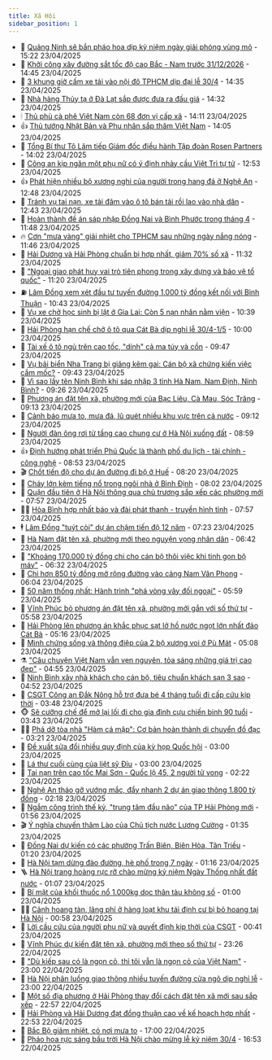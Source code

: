 ```yaml
---
title: Xã Hội
sidebar_position: 1
---
```


<!-- dantri-xa-hoi:START -->
- 🫣 [Quảng Ninh sẽ bắn pháo hoa dịp kỷ niệm ngày giải phóng vùng mỏ](https://dantri.com.vn/xa-hoi/quang-ninh-se-ban-phao-hoa-dip-ky-niem-ngay-giai-phong-vung-mo-20250423220543480.htm) - 15:22 23/04/2025
- 💼 [Khởi công xây đường sắt tốc độ cao Bắc - Nam trước 31/12/2026](https://dantri.com.vn/xa-hoi/khoi-cong-xay-duong-sat-toc-do-cao-bac-nam-truoc-31122026-20250423213752883.htm) - 14:45 23/04/2025
- 🎊 [3 khung giờ cấm xe tải vào nội đô TPHCM dịp đại lễ 30/4](https://dantri.com.vn/xa-hoi/3-khung-gio-cam-xe-tai-vao-noi-do-tphcm-dip-dai-le-304-20250423202701607.htm) - 14:35 23/04/2025
- 🙉 [Nhà hàng Thủy tạ ở Đà Lạt sắp được đưa ra đấu giá](https://dantri.com.vn/xa-hoi/nha-hang-thuy-ta-o-da-lat-sap-duoc-dua-ra-dau-gia-20250423210852673.htm) - 14:32 23/04/2025
- 🕯 [Thủ phủ cà phê Việt Nam còn 68 đơn vị cấp xã](https://dantri.com.vn/xa-hoi/thu-phu-ca-phe-viet-nam-con-68-don-vi-cap-xa-20250423164033452.htm) - 14:11 23/04/2025
- 👍 [Thủ tướng Nhật Bản và Phu nhân sắp thăm Việt Nam](https://dantri.com.vn/xa-hoi/thu-tuong-nhat-ban-va-phu-nhan-sap-tham-viet-nam-20250423210344369.htm) - 14:05 23/04/2025
- 🤖 [Tổng Bí thư Tô Lâm tiếp Giám đốc điều hành Tập đoàn Rosen Partners](https://dantri.com.vn/xa-hoi/tong-bi-thu-to-lam-tiep-giam-doc-dieu-hanh-tap-doan-rosen-partners-20250423204228751.htm) - 14:02 23/04/2025
- 🙉 [Công an kịp ngăn một phụ nữ có ý định nhảy cầu Việt Trì tự tử](https://dantri.com.vn/xa-hoi/cong-an-kip-ngan-mot-phu-nu-co-y-dinh-nhay-cau-viet-tri-tu-tu-20250423194051808.htm) - 12:53 23/04/2025
- 👍 [Phát hiện nhiều bộ xương nghi của người trong hang đá ở Nghệ An](https://dantri.com.vn/xa-hoi/phat-hien-nhieu-bo-xuong-nghi-cua-nguoi-trong-hang-da-o-nghe-an-20250423192506808.htm) - 12:48 23/04/2025
- 🗽 [Tránh vụ tai nạn, xe tải đâm vào ô tô bán tải rồi lao vào nhà dân](https://dantri.com.vn/xa-hoi/tranh-vu-tai-nan-xe-tai-dam-vao-o-to-ban-tai-roi-lao-vao-nha-dan-20250423185552536.htm) - 12:43 23/04/2025
- 🗽 [Hoàn thành đề án sáp nhập Đồng Nai và Bình Phước trong tháng 4](https://dantri.com.vn/xa-hoi/hoan-thanh-de-an-sap-nhap-dong-nai-va-binh-phuoc-trong-thang-4-20250423183209780.htm) - 11:48 23/04/2025
- 🔥 [Cơn &quot;mưa vàng&quot; giải nhiệt cho TPHCM sau những ngày nắng nóng](https://dantri.com.vn/xa-hoi/con-mua-vang-giai-nhiet-cho-tphcm-sau-nhung-ngay-nang-nong-20250423184600962.htm) - 11:46 23/04/2025
- 🦒 [Hải Dương và Hải Phòng chuẩn bị hợp nhất, giảm 70% số xã](https://dantri.com.vn/xa-hoi/hai-duong-va-hai-phong-chuan-bi-hop-nhat-giam-70-so-xa-20250423182424546.htm) - 11:32 23/04/2025
- 🧐 [&quot;Ngoại giao phát huy vai trò tiên phong trong xây dựng và bảo vệ tổ quốc&quot;](https://dantri.com.vn/xa-hoi/ngoai-giao-phat-huy-vai-tro-tien-phong-trong-xay-dung-va-bao-ve-to-quoc-20250423180943875.htm) - 11:20 23/04/2025
- ⛽️ [Lâm Đồng xem xét đầu tư tuyến đường 1.000 tỷ đồng kết nối với Bình Thuận](https://dantri.com.vn/xa-hoi/lam-dong-xem-xet-dau-tu-tuyen-duong-1000-ty-dong-ket-noi-voi-binh-thuan-20250423170753388.htm) - 10:43 23/04/2025
- 🚀 [Vụ xe chở học sinh bị lật ở Gia Lai: Còn 5 nạn nhân nằm viện](https://dantri.com.vn/xa-hoi/vu-xe-cho-hoc-sinh-bi-lat-o-gia-lai-con-5-nan-nhan-nam-vien-20250423170121722.htm) - 10:39 23/04/2025
- 🦒 [Hải Phòng hạn chế chở ô tô qua Cát Bà dịp nghỉ lễ 30/4-1/5](https://dantri.com.vn/xa-hoi/hai-phong-han-che-cho-o-to-qua-cat-ba-dip-nghi-le-304-15-20250423164727015.htm) - 10:00 23/04/2025
- 🦅 [Tài xế ô tô ngủ trên cao tốc, &quot;dính&quot; cả ma túy và cồn](https://dantri.com.vn/xa-hoi/tai-xe-o-to-ngu-tren-cao-toc-dinh-ca-ma-tuy-va-con-20250423164202271.htm) - 09:47 23/04/2025
- 🚀 [Vụ bãi biển Nha Trang bị giăng kẽm gai: Cán bộ xã chứng kiến việc cắm mốc?](https://dantri.com.vn/xa-hoi/vu-bai-bien-nha-trang-bi-giang-kem-gai-can-bo-xa-chung-kien-viec-cam-moc-20250423162109482.htm) - 09:43 23/04/2025
- 🦅 [Vì sao lấy tên Ninh Bình khi sáp nhập 3 tỉnh Hà Nam, Nam Định, Ninh Bình?](https://dantri.com.vn/xa-hoi/vi-sao-lay-ten-ninh-binh-khi-sap-nhap-3-tinh-ha-nam-nam-dinh-ninh-binh-20250423155732573.htm) - 09:26 23/04/2025
- 🤠 [Phương án đặt tên xã, phường mới của Bạc Liêu, Cà Mau, Sóc Trăng](https://dantri.com.vn/xa-hoi/phuong-an-dat-ten-xa-phuong-moi-cua-bac-lieu-ca-mau-soc-trang-20250423154911603.htm) - 09:13 23/04/2025
- 💄 [Cảnh báo mưa to, mưa đá, lũ quét nhiều khu vực trên cả nước](https://dantri.com.vn/xa-hoi/canh-bao-mua-to-mua-da-lu-quet-nhieu-khu-vuc-tren-ca-nuoc-20250423160727185.htm) - 09:12 23/04/2025
- 🥷 [Người đàn ông rơi từ tầng cao chung cư ở Hà Nội xuống đất](https://dantri.com.vn/xa-hoi/nguoi-dan-ong-roi-tu-tang-cao-chung-cu-o-ha-noi-xuong-dat-20250423154337649.htm) - 08:59 23/04/2025
- 👍 [Định hướng phát triển Phú Quốc là thành phố du lịch - tài chính - công nghệ](https://dantri.com.vn/xa-hoi/dinh-huong-phat-trien-phu-quoc-la-thanh-pho-du-lich-tai-chinh-cong-nghe-20250423152345624.htm) - 08:53 23/04/2025
- 🎬 [Chốt tiến độ cho dự án đường đi bộ ở Huế](https://dantri.com.vn/xa-hoi/chot-tien-do-cho-du-an-duong-di-bo-o-hue-20250423145450248.htm) - 08:20 23/04/2025
- 🦒 [Cháy lớn kèm tiếng nổ trong ngôi nhà ở Bình Định](https://dantri.com.vn/xa-hoi/chay-lon-kem-tieng-no-trong-ngoi-nha-o-binh-dinh-20250423144226062.htm) - 08:02 23/04/2025
- 🌊 [Quận đầu tiên ở Hà Nội thông qua chủ trương sắp xếp các phường mới](https://dantri.com.vn/xa-hoi/quan-dau-tien-o-ha-noi-thong-qua-chu-truong-sap-xep-cac-phuong-moi-20250423143755641.htm) - 07:57 23/04/2025
- 🧑‍💻 [Hòa Bình hợp nhất báo và đài phát thanh - truyền hình tỉnh](https://dantri.com.vn/xa-hoi/hoa-binh-hop-nhat-bao-va-dai-phat-thanh-truyen-hinh-tinh-20250423143634000.htm) - 07:57 23/04/2025
- 🕴 [Lâm Đồng &quot;tuýt còi&quot; dự án chậm tiến độ 12 năm](https://dantri.com.vn/xa-hoi/lam-dong-tuyt-coi-du-an-cham-tien-do-12-nam-20250423141432703.htm) - 07:23 23/04/2025
- 🤔 [Hà Nam đặt tên xã, phường mới theo nguyện vọng nhân dân](https://dantri.com.vn/xa-hoi/ha-nam-dat-ten-xa-phuong-moi-theo-nguyen-vong-nhan-dan-20250423125342208.htm) - 06:42 23/04/2025
- 💄 [&quot;Khoảng 170.000 tỷ đồng chi cho cán bộ thôi việc khi tinh gọn bộ máy&quot;](https://dantri.com.vn/xa-hoi/khoang-170000-ty-dong-chi-cho-can-bo-thoi-viec-khi-tinh-gon-bo-may-20250423132656152.htm) - 06:32 23/04/2025
- 🧠 [Chi hơn 850 tỷ đồng mở rộng đường vào cảng Nam Vân Phong](https://dantri.com.vn/xa-hoi/chi-hon-850-ty-dong-mo-rong-duong-vao-cang-nam-van-phong-20250423123525624.htm) - 06:04 23/04/2025
- 🦣 [50 năm thống nhất: Hành trình &quot;phá vòng vây đối ngoại&quot;](https://dantri.com.vn/xa-hoi/50-nam-thong-nhat-hanh-trinh-pha-vong-vay-doi-ngoai-20250421195353696.htm) - 05:59 23/04/2025
- 💫 [Vĩnh Phúc bỏ phương án đặt tên xã, phường mới gắn với số thứ tự](https://dantri.com.vn/xa-hoi/vinh-phuc-bo-phuong-an-dat-ten-xa-phuong-moi-gan-voi-so-thu-tu-20250423123546680.htm) - 05:58 23/04/2025
- 🚀 [Hải Phòng lên phương án khắc phục sạt lở hồ nước ngọt lớn nhất đảo Cát Bà](https://dantri.com.vn/xa-hoi/hai-phong-len-phuong-an-khac-phuc-sat-lo-ho-nuoc-ngot-lon-nhat-dao-cat-ba-20250423110114622.htm) - 05:16 23/04/2025
- 🤔 [Minh chứng sống và thông điệp của 2 bộ xương voi ở Pù Mát](https://dantri.com.vn/xa-hoi/minh-chung-song-va-thong-diep-cua-2-bo-xuong-voi-o-pu-mat-20250421111834356.htm) - 05:08 23/04/2025
- ⚗️ [&quot;Câu chuyện Việt Nam vẫn vẹn nguyên, tỏa sáng những giá trị cao đẹp&quot;](https://dantri.com.vn/xa-hoi/cau-chuyen-viet-nam-van-ven-nguyen-toa-sang-nhung-gia-tri-cao-dep-20250423113520373.htm) - 04:55 23/04/2025
- 🫶 [Ninh Bình xây nhà khách cho cán bộ, tiêu chuẩn khách sạn 3 sao](https://dantri.com.vn/xa-hoi/ninh-binh-xay-nha-khach-cho-can-bo-tieu-chuan-khach-san-3-sao-20250423111415524.htm) - 04:52 23/04/2025
- 🌮 [CSGT Công an Đắk Nông hỗ trợ đưa bé 4 tháng tuổi đi cấp cứu kịp thời](https://dantri.com.vn/xa-hoi/csgt-cong-an-dak-nong-ho-tro-dua-be-4-thang-tuoi-di-cap-cuu-kip-thoi-20250423100119482.htm) - 03:48 23/04/2025
- 🐵 [Sẽ cưỡng chế để mở lại lối đi cho gia đình cựu chiến binh 90 tuổi](https://dantri.com.vn/xa-hoi/se-cuong-che-de-mo-lai-loi-di-cho-gia-dinh-cuu-chien-binh-90-tuoi-20250423102824559.htm) - 03:43 23/04/2025
- 🧑‍🏫 [Phá dỡ tòa nhà &quot;Hàm cá mập&quot;: Cơ bản hoàn thành di chuyển đồ đạc](https://dantri.com.vn/xa-hoi/pha-do-toa-nha-ham-ca-map-co-ban-hoan-thanh-di-chuyen-do-dac-20250423101538366.htm) - 03:21 23/04/2025
- 💫 [Đề xuất sửa đổi nhiều quy định của kỳ họp Quốc hội](https://dantri.com.vn/xa-hoi/de-xuat-sua-doi-nhieu-quy-dinh-cua-ky-hop-quoc-hoi-20250423095631879.htm) - 03:00 23/04/2025
- 🦩 [Lá thư cuối cùng của liệt sỹ Đỉu](https://dantri.com.vn/xa-hoi/la-thu-cuoi-cung-cua-liet-sy-diu-20250419180540257.htm) - 03:00 23/04/2025
- 🦄 [Tai nạn trên cao tốc Mai Sơn - Quốc lộ 45, 2 người tử vong](https://dantri.com.vn/xa-hoi/tai-nan-tren-cao-toc-mai-son-quoc-lo-45-2-nguoi-tu-vong-20250423091142558.htm) - 02:22 23/04/2025
- 💂 [Nghệ An tháo gỡ vướng mắc, đẩy nhanh 2 dự án giao thông 1.800 tỷ đồng](https://dantri.com.vn/xa-hoi/nghe-an-thao-go-vuong-mac-day-nhanh-2-du-an-giao-thong-1800-ty-dong-20250423015932400.htm) - 02:18 23/04/2025
- 💄 [Ngắm công trình thế kỷ, &quot;trung tâm đầu não&quot; của TP Hải Phòng mới](https://dantri.com.vn/xa-hoi/ngam-cong-trinh-the-ky-trung-tam-dau-nao-cua-tp-hai-phong-moi-20250422183728309.htm) - 01:56 23/04/2025
- 🎬 [Ý nghĩa chuyến thăm Lào của Chủ tịch nước Lương Cường](https://dantri.com.vn/xa-hoi/y-nghia-chuyen-tham-lao-cua-chu-tich-nuoc-luong-cuong-20250422231216072.htm) - 01:35 23/04/2025
- 👀 [Đồng Nai dự kiến có các phường Trấn Biên, Biên Hòa, Tân Triều](https://dantri.com.vn/xa-hoi/dong-nai-du-kien-co-cac-phuong-tran-bien-bien-hoa-tan-trieu-20250423015715214.htm) - 01:20 23/04/2025
- 💃 [Hà Nội tạm dừng đào đường, hè phố trong 7 ngày](https://dantri.com.vn/xa-hoi/ha-noi-tam-dung-dao-duong-he-pho-trong-7-ngay-20250423080132190.htm) - 01:16 23/04/2025
- 🪜 [Hà Nội trang hoàng rực rỡ chào mừng kỷ niệm Ngày Thống nhất đất nước](https://dantri.com.vn/xa-hoi/ha-noi-trang-hoang-ruc-ro-chao-mung-ky-niem-ngay-thong-nhat-dat-nuoc-20250422152059280.htm) - 01:07 23/04/2025
- 📝 [Bí mật của khối thuốc nổ 1.000kg dọc thân tàu không số](https://dantri.com.vn/xa-hoi/bi-mat-cua-khoi-thuoc-no-1000kg-doc-than-tau-khong-so-20250420174758552.htm) - 01:00 23/04/2025
- 🧑‍💻 [Cảnh hoang tàn, lãng phí ở hàng loạt khu tái định cư bị bỏ hoang tại Hà Nội](https://dantri.com.vn/xa-hoi/canh-hoang-tan-lang-phi-o-hang-loat-khu-tai-dinh-cu-bi-bo-hoang-tai-ha-noi-20250422015402049.htm) - 00:58 23/04/2025
- 👺 [Lời cầu cứu của người phụ nữ và quyết định kịp thời của CSGT](https://dantri.com.vn/xa-hoi/loi-cau-cuu-cua-nguoi-phu-nu-va-quyet-dinh-kip-thoi-cua-csgt-20250422214001790.htm) - 00:41 23/04/2025
- 🌮 [Vĩnh Phúc dự kiến đặt tên xã, phường mới theo số thứ tự](https://dantri.com.vn/xa-hoi/vinh-phuc-du-kien-dat-ten-xa-phuong-moi-theo-so-thu-tu-20250422202620036.htm) - 23:26 22/04/2025
- 🤭 [&quot;Dù kiếp sau có là ngọn cỏ, thì tôi vẫn là ngọn cỏ của Việt Nam&quot;](https://dantri.com.vn/xa-hoi/du-kiep-sau-co-la-ngon-co-thi-toi-van-la-ngon-co-cua-viet-nam-20250422233404264.htm) - 23:00 22/04/2025
- 💪 [Hà Nội phân luồng giao thông nhiều tuyến đường cửa ngõ dịp nghỉ lễ](https://dantri.com.vn/xa-hoi/ha-noi-phan-luong-giao-thong-nhieu-tuyen-duong-cua-ngo-dip-nghi-le-20250422221900655.htm) - 23:00 22/04/2025
- 🧰 [Một số địa phương ở Hải Phòng thay đổi cách đặt tên xã mới sau sắp xếp](https://dantri.com.vn/xa-hoi/mot-so-dia-phuong-o-hai-phong-thay-doi-cach-dat-ten-xa-moi-sau-sap-xep-20250423035611104.htm) - 22:57 22/04/2025
- 🤡 [Hải Phòng và Hải Dương đạt đồng thuận cao về kế hoạch hợp nhất](https://dantri.com.vn/xa-hoi/hai-phong-va-hai-duong-dat-dong-thuan-cao-ve-ke-hoach-hop-nhat-20250423033111013.htm) - 22:53 22/04/2025
- 🦆 [Bắc Bộ giảm nhiệt, có nơi mưa to](https://dantri.com.vn/xa-hoi/bac-bo-giam-nhiet-co-noi-mua-to-20250422180804501.htm) - 17:00 22/04/2025
- 🦍 [Pháo hoa rực sáng bầu trời Hà Nội chào mừng lễ kỷ niệm 30/4](https://dantri.com.vn/xa-hoi/phao-hoa-ruc-sang-bau-troi-ha-noi-chao-mung-le-ky-niem-304-20250422235011758.htm) - 16:53 22/04/2025<!-- dantri-xa-hoi:END -->
